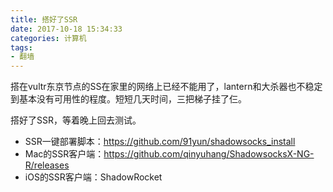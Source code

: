 ```yaml
---
title: 搭好了SSR
date: 2017-10-18 15:34:33
categories: 计算机
tags:
- 翻墙
---
```

搭在vultr东京节点的SS在家里的网络上已经不能用了，lantern和大杀器也不稳定到基本没有可用性的程度。短短几天时间，三把梯子挂了仨。

搭好了SSR，等着晚上回去测试。

  - SSR一键部署脚本：https://github.com/91yun/shadowsocks_install
  - Mac的SSR客户端：https://github.com/qinyuhang/ShadowsocksX-NG-R/releases
  - iOS的SSR客户端：ShadowRocket
